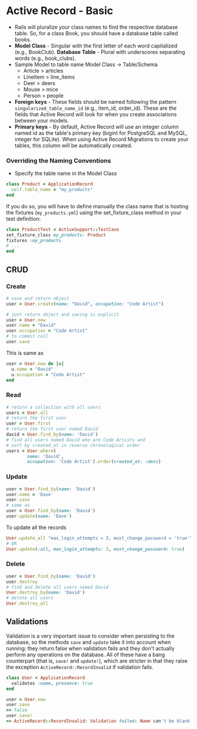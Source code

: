 # Active Record - Basic

- Rails will pluralize your class names to find the respective database table. So, for a class Book, you should have a database table called books.
- **Model Class** - Singular with the first letter of each word capitalized (e.g., BookClub).
  **Database Table** - Plural with underscores separating words (e.g., book_clubs).
- Sample Model to table name
Model Class -> Table/Schema
  - Article > articles
  - LineItem > line_items
  - Deer > deers
  - Mouse > mice 
  - Person > people
- **Foreign keys** - These fields should be named following the pattern `singularized_table_name_id` (e.g., item_id, order_id). These are the fields that Active Record will look for when you create associations between your models.
- **Primary keys** - By default, Active Record will use an integer column named id as the table's primary key (bigint for PostgreSQL and MySQL, integer for SQLite). When using Active Record Migrations to create your tables, this column will be automatically created.

### Overriding the Naming Conventions
- Specify the table name in the Model Class
```ruby
class Product < ApplicationRecord
  self.table_name = "my_products"
end
```
If you do so, you will have to define manually the class name that is hosting the fixtures (`my_products.yml`) using the set_fixture_class method in your test definition:
```ruby
class ProductTest < ActiveSupport::TestCase
set_fixture_class my_products: Product
fixtures :my_products
# ...
end
```

## CRUD

### Create
```ruby
# save and return object
user = User.create(name: "David", occupation: "Code Artist")
```
```ruby
# just return object and saving is explicit
user = User.new
user.name = "David"
user.occupation = "Code Artist"
# to commit call
user.save
```
This is same as
```ruby
user = User.new do |u|
  u.name = "David"
  u.occupation = "Code Artist"
end
```
### Read
```ruby
# return a collection with all users
users = User.all
# return the first user
user = User.first
# return the first user named David
david = User.find_by(name: 'David')
# find all users named David who are Code Artists and 
# sort by created_at in reverse chronological order
users = User.where(
        name: 'David', 
        occupation: 'Code Artist').order(created_at: :desc)
```
### Update
```ruby
user = User.find_by(name: 'David')
user.name = 'Dave'
user.save
# same as 
user = User.find_by(name: 'David')
user.update(name: 'Dave')
```
To update all the records
```ruby
User.update_all "max_login_attempts = 3, must_change_password = 'true'"
# OR
User.update(:all, max_login_attempts: 3, must_change_password: true)
```
### Delete
```ruby
user = User.find_by(name: 'David')
user.destroy
# find and delete all users named David
User.destroy_by(name: 'David')
# delete all users
User.destroy_all
```

## Validations
Validation is a very important issue to consider when persisting to the 
database, so the methods `save` and `update` take it into account when
running: they return false when validation fails and they don't actually 
perform any operations on the database. All of these have a bang 
counterpart (that is, `save!` and `update!`), which are stricter in 
that they raise the exception `ActiveRecord::RecordInvalid` if validation fails.

```ruby
class User < ApplicationRecord
  validates :name, presence: true
end
```
```ruby
user = User.new
user.save
=> false
user.save!
=> ActiveRecord::RecordInvalid: Validation failed: Name can't be blank
```
